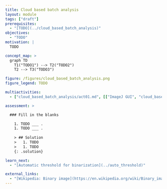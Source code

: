 ```yaml
---
title: Cloud based batch analysis
layout: module
tags: ["draft"]
prerequisites:
  - "[TODO](../cloud_based_batch_analysis)"
objectives:
  - "TODO"
motivation: |
  TODO

concept_map: >
  graph TD
    T1("TODO1") --> T2("TODO2")
    T2 --> T3("TODO3")

figure: /figures/cloud_based_batch_analysis.png
figure_legend: TODO

multiactivities:
  - ["cloud_based_batch_analysis/act01.md", [["ImageJ GUI", "cloud_based_batch_analysis/act01_imagejgui.md"], ["skimage napari", "cloud_based_batch_analysis/act01_skimage_napari.py"]]]

assessment: >

  ### Fill in the blanks

    1. TODO ___ .
    1. TODO ___ .
    
    > ## Solution
    >   1. TODO
    >   1. TODO
    {: .solution}

learn_next:
  - "[Automatic threshold for binarization](../auto_threshold)"

external_links:
  - "[Wikipedia: Binary image](https://en.wikipedia.org/wiki/Binary_image)"
---
```


